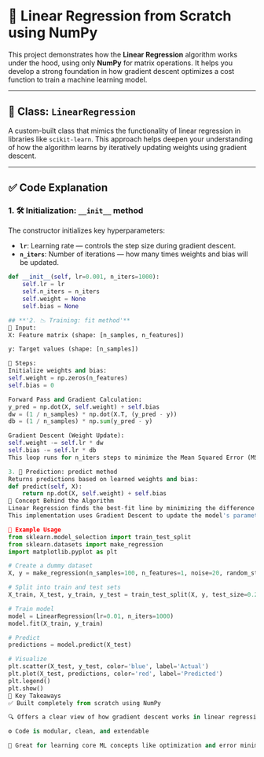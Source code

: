 # 📘 **Linear Regression from Scratch using NumPy**

This project demonstrates how the **Linear Regression** algorithm works under the hood, using only **NumPy** for matrix operations. It helps you develop a strong foundation in how gradient descent optimizes a cost function to train a machine learning model.

---

## 🔧 **Class: `LinearRegression`**

A custom-built class that mimics the functionality of linear regression in libraries like `scikit-learn`. This approach helps deepen your understanding of how the algorithm learns by iteratively updating weights using gradient descent.

---

## ✅ **Code Explanation**

### 1. 🛠️ **Initialization: `__init__` method**

The constructor initializes key hyperparameters:

- **`lr`**: Learning rate — controls the step size during gradient descent.
- **`n_iters`**: Number of iterations — how many times weights and bias will be updated.

```python
def __init__(self, lr=0.001, n_iters=1000):
    self.lr = lr
    self.n_iters = n_iters
    self.weight = None
    self.bias = None

## **'2. 📉 Training: fit method'**
🔹 Input:
X: Feature matrix (shape: [n_samples, n_features])

y: Target values (shape: [n_samples])

🔹 Steps:
Initialize weights and bias:
self.weight = np.zeros(n_features)
self.bias = 0

Forward Pass and Gradient Calculation:
y_pred = np.dot(X, self.weight) + self.bias
dw = (1 / n_samples) * np.dot(X.T, (y_pred - y))
db = (1 / n_samples) * np.sum(y_pred - y)

Gradient Descent (Weight Update):
self.weight -= self.lr * dw
self.bias -= self.lr * db
This loop runs for n_iters steps to minimize the Mean Squared Error (MSE).

3. 🎯 Prediction: predict method
Returns predictions based on learned weights and bias:
def predict(self, X):
    return np.dot(X, self.weight) + self.bias
🧠 Concept Behind the Algorithm
Linear Regression finds the best-fit line by minimizing the difference between predicted values and actual values — typically using Mean Squared Error (MSE).
This implementation uses Gradient Descent to update the model's parameters step-by-step toward the optimal solution.

🧪 Example Usage
from sklearn.model_selection import train_test_split
from sklearn.datasets import make_regression
import matplotlib.pyplot as plt

# Create a dummy dataset
X, y = make_regression(n_samples=100, n_features=1, noise=20, random_state=42)

# Split into train and test sets
X_train, X_test, y_train, y_test = train_test_split(X, y, test_size=0.2, random_state=42)

# Train model
model = LinearRegression(lr=0.01, n_iters=1000)
model.fit(X_train, y_train)

# Predict
predictions = model.predict(X_test)

# Visualize
plt.scatter(X_test, y_test, color='blue', label='Actual')
plt.plot(X_test, predictions, color='red', label='Predicted')
plt.legend()
plt.show()
🧾 Key Takeaways
✅ Built completely from scratch using NumPy

🔍 Offers a clear view of how gradient descent works in linear regression

⚙️ Code is modular, clean, and extendable

🧠 Great for learning core ML concepts like optimization and error minimization


